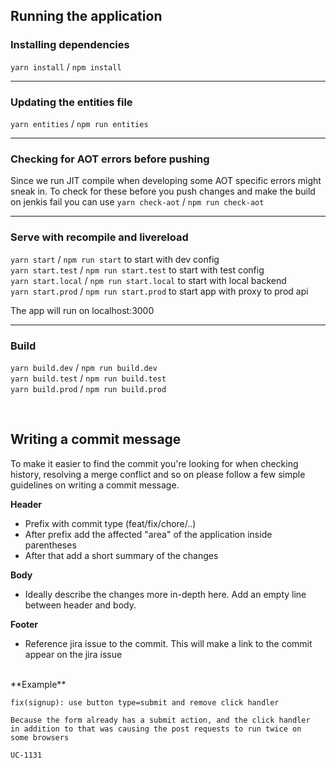 
## Running the application

### Installing dependencies
`yarn install` / `npm install`

- - - -
### Updating the entities file
`yarn entities` / `npm run entities` 

- - - -
### Checking for AOT errors before pushing

Since we run JIT compile when developing some AOT specific errors might sneak in. To check for these before you push changes and make the build on jenkis fail you can use `yarn check-aot` / `npm run check-aot`

- - - -
### Serve with recompile and livereload

`yarn start` / `npm run start` to start with dev config</br>
`yarn start.test` / `npm run start.test` to start with test config<br>
`yarn start.local` / `npm run start.local` to start with local backend</br>
`yarn start.prod` / `npm run start.prod` to start app with proxy to prod api</br>

The app will run on localhost:3000</br>

- - - -
### Build

`yarn build.dev` / `npm run build.dev`<br>
`yarn build.test` / `npm run build.test`<br>
`yarn build.prod` / `npm run build.prod`<br>

<br>

## Writing a commit message

To make it easier to find the commit you're looking for when checking history, resolving a merge conflict and so on please follow a few simple guidelines on writing a commit message.

**Header**
- Prefix with commit type (feat/fix/chore/..)
- After prefix add the affected "area" of the application inside parentheses
- After that add a short summary of the changes

**Body**
- Ideally describe the changes more in-depth here. Add an empty line between header and body.

**Footer**
- Reference jira issue to the commit. This will make a link to the commit appear on the jira issue

<br>
**Example**
<br>

```
fix(signup): use button type=submit and remove click handler

Because the form already has a submit action, and the click handler
in addition to that was causing the post requests to run twice on
some browsers

UC-1131
```
